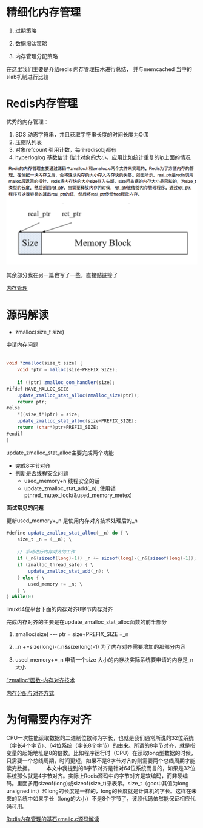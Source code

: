 # 精细化内存管理
1. 过期策略
[](https://github.com/wabc1994/InterviewRecord/blob/master/Redis_learning/过期策略.md)
2. 数据淘汰策略
[](https://github.com/wabc1994/InterviewRecord/blob/master/Redis_learning/内存淘汰策略.md)

3. 内存管理分配策略

在这里我们主要是介绍redis 内存管理技术进行总结， 并与memcached 当中的slab机制进行比较

# Redis内存管理
优秀的内存管理：
1. SDS 动态字符串，并且获取字符串长度的时间长度为O(1)
2. 压缩队列表
3. 对象refcount 引用计数，每个redisobj都有
4. hyperloglog 基数估计 估计对象的大小，应用比如统计重复的ip上面的情况

![](https://github.com/wabc1994/InterviewRecord/blob/master/Redis_learning/picture/Redis内存管理.png)

其余部分我在另一篇也写了一些，直接贴链接了

[内存管理](https://github.com/wabc1994/InterviewRecord/blob/master/Redis_learning/redis内存模型.md)

# 源码解读
- zmalloc(size_t size)


申请内存问题
```java

void *zmalloc(size_t size) {
    void *ptr = malloc(size+PREFIX_SIZE);
 
    if (!ptr) zmalloc_oom_handler(size);
#ifdef HAVE_MALLOC_SIZE
    update_zmalloc_stat_alloc(zmalloc_size(ptr));
    return ptr;
#else
    *((size_t*)ptr) = size;
    update_zmalloc_stat_alloc(size+PREFIX_SIZE);
    return (char*)ptr+PREFIX_SIZE;
#endif
}
```


update_zmalloc_stat_alloc主要完成两个功能
- 完成8字节对齐
- 判断是否线程安全问题
    - used_memory+n 线程安全的话
    - update_zmalloc_stat_add(_n) ,使用锁pthred_mutex_lock(&used_memory_metex)

**面试常见的问题**

更新used_memory+_n 是使用内存对齐技术处理后的_n
```java
#define update_zmalloc_stat_alloc(__n) do { \
    size_t _n = (__n); \
    
    // 手动进行内存对齐的工作
    if (_n&(sizeof(long)-1)) _n += sizeof(long)-(_n&(sizeof(long)-1)); \
    if (zmalloc_thread_safe) { \
        update_zmalloc_stat_add(_n); \
    } else { \
        used_memory += _n; \
    } \
} while(0)

```


linux64位平台下面的内存对齐8字节内存对齐

完成内存对齐的主要是在update_zmalloc_stat_alloc函数的前半部分

1. zmalloc(size) --- ptr = size+PREFIX_SIZE =_n 


2. _n +=size(long)-(_n&size(long)-1)  为了内存对齐需要增加的那部分内容

3. used_memory+=_n  申请一个size 大小的内存块实际系统要申请的内存是_n 大小



[”zmalloc“函数-内存对齐技术](https://juejin.im/entry/5b2b4993e51d4553156bdb30)

[内存分配与对齐方式](https://blog.csdn.net/wallwind/article/details/24234487)

# 为何需要内存对齐

CPU一次性能读取数据的二进制位数称为字长，也就是我们通常所说的32位系统（字长4个字节）、64位系统（字长8个字节）的由来。所谓的8字节对齐，就是指变量的起始地址是8的倍数。比如程序运行时（CPU）在读取long型数据的时候，只需要一个总线周期，时间更短，如果不是8字节对齐的则需要两个总线周期才能读完数据。
        本文中我提到的8字节对齐是针对64位系统而言的，如果是32位系统那么就是4字节对齐。实际上Redis源码中的字节对齐是软编码，而非硬编码。里面多用sizeof(long)或sizeof(size_t)来表示。size_t（gcc中其值为long unsigned int）和long的长度是一样的，long的长度就是计算机的字长。这样在未来的系统中如果字长（long的大小）不是8个字节了，该段代码依然能保证相应代码可用。

[Redis内存管理的基石zmallc.c源码解读](https://blog.csdn.net/guodongxiaren/article/details/44747719)